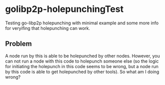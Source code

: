 # golibp2p-holepunchingTest
Testing go-libp2p holepunching with minimal example and some more info for veryifing that holepunching can work.

## Problem
A node run by this is able to be holepunched by other nodes. However, you can not run a node with this code to holepunch someone else (so the logic for initiating the holepunch in this code seems to be wrong, but a node run by this code is able to get holepunched by other tools). So what am I doing wrong?
